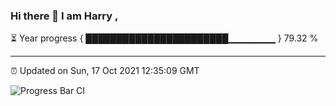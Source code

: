 ### Hi there 👋 I am Harry , 

⏳ Year progress { ███████████████████████▁▁▁▁▁▁▁ } 79.32 %

---

⏰ Updated on Sun, 17 Oct 2021 12:35:09 GMT

![Progress Bar CI](https://github.com/duykhang68/duykhang68/workflows/Progress%20Bar%20CI/badge.svg)
